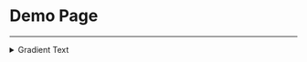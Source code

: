 # Demo Page
---
<details>

<summary>Gradient Text</summary>

### [Visit site](https://potatobtw.github.io/demo-page/public/gradient-text.html)

</details>

